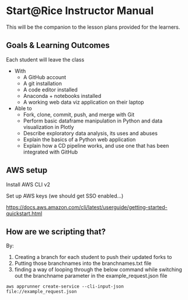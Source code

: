 # Start@Rice Instructor Manual

This will be the companion to the lesson plans provided for the learners.

## Goals & Learning Outcomes

Each student will leave the class

* With
	* A GitHub account
	* A git installation
	* A code editor installed
	* Anaconda + notebooks installed
	* A working web data viz application on their laptop
* Able to
	* Fork, clone, commit, push, and merge with Git
	* Perform basic dataframe manipulation in Python and data visualization in Plotly
	* Describe exploratory data analysis, its uses and abuses
	* Explain the basics of a Python web application
	* Explain how a CD pipeline works, and use one that has been integrated with GitHub

## AWS setup

Install AWS CLI v2

Set up AWS keys (we should get SSO enabled...)

https://docs.aws.amazon.com/cli/latest/userguide/getting-started-quickstart.html

## How are we scripting that?

By:

1. Creating a branch for each student to push their updated forks to
2. Putting those branchnames into the branchnames.txt file
3. finding a way of looping through the below command while switching out the branchname parameter in the example_request.json file

```aws apprunner create-service --cli-input-json file://example_request.json```